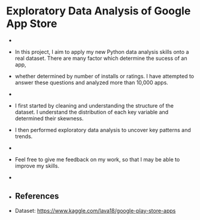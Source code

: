 # Exploratory Data Analysis of Google App Store
+
+ In this project, I aim to apply my new Python data analysis skills onto a real dataset. There are many factor which determine the sucess of an app, 
+ whether determined by number of installs or ratings. I have attempted to answer these questions and analyzed more than 10,000 apps.
+
+ I first started by cleaning and understanding the structure of the dataset. I understand the distribution of each key variable and determined their skewness.
+ I then performed exploratory data analysis to uncover key patterns and trends.
+
+ Feel free to give me feedback on my work, so that I may be able to improve my skills.
+
+ ## References

+ Dataset: https://www.kaggle.com/lava18/google-play-store-apps
